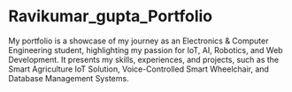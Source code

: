 # Ravikumar_gupta_Portfolio
My portfolio is a showcase of my journey as an Electronics &amp; Computer Engineering student, highlighting my passion for IoT, AI, Robotics, and Web Development. It presents my skills, experiences, and projects, such as the Smart Agriculture IoT Solution, Voice-Controlled Smart Wheelchair, and Database Management Systems. 
